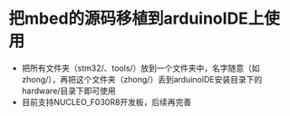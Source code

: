 # 把mbed的源码移植到arduinoIDE上使用
- 把所有文件夹（stm32/、tools/）放到一个文件夹中，名字随意（如zhong/），再把这个文件夹（zhong/）丢到arduinoIDE安装目录下的hardware/目录下即可使用
- 目前支持NUCLEO_F030R8开发板，后续再完善

